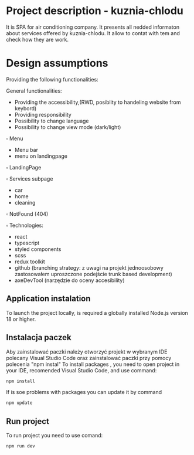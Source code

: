 # Project description  - kuznia-chlodu 

<!-- Deploy projektu można obejrzec pod aderesem: [https://mpawlak92.github.io/muscodeapp/](https://mpawlak92.github.io/muscodeapp/) -->

It is SPA for air conditioning company. It presents all nedded informaton about services offered by kuznia-chlodu. It allow to contat with tem and check how they are work.


# Design assumptions

Providing the following functionalities:

General functionalities:

- Providing the accessibility,(RWD, posiblity to handeling website from keybord)
- Providing responsibility
- Possibility to change language
- Possibility to change view mode (dark/light)

▫️ Menu 
- Menu bar 
- menu on landingpage

▫️ LandingPage
  
▫️ Services subpage
  - car
  - home
  - cleaning

▫️ NotFound (404)

▫️ Technologies:

- react
- typescript
- styled components
- scss
- redux toolkit
- github (branching strategy: z uwagi na projekt jednoosobowy zastosowałem uproszczone podejście trunk based development)
- axeDevTool (narzędzie do oceny accesibility)



## Application instalation

To launch the project locally, is required a globally installed Node.js version 18 or higher.

## Instalacja paczek

Aby zainstalować paczki należy otworzyć projekt w wybranym IDE polecany Visual Studio Code oraz zainstalować paczki przy pomocy polecenia "npm instal"
To install packages , you need to open project in your IDE, recomended Visual Studio Code, and use command:

```sh
npm install
```
If is soe problems with packages you can update it by command

```sh
npm update
```

## Run project

To run project you need to use comand:

```sh
npm run dev
```

